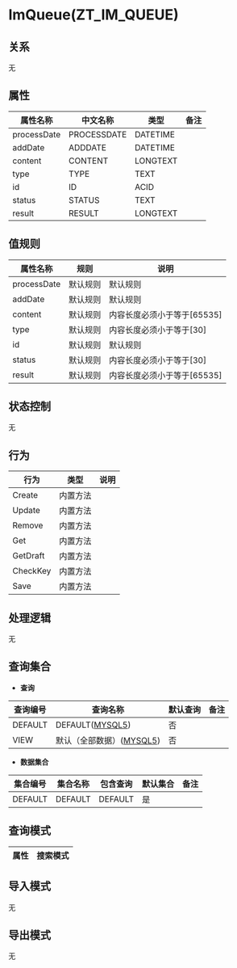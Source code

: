 # ImQueue(ZT_IM_QUEUE)

  

## 关系
无

## 属性

| 属性名称        |    中文名称    | 类型     |  备注  |
| --------   |------------| -----   |  -------- | 
|processDate|PROCESSDATE|DATETIME|&nbsp;|
|addDate|ADDDATE|DATETIME|&nbsp;|
|content|CONTENT|LONGTEXT|&nbsp;|
|type|TYPE|TEXT|&nbsp;|
|id|ID|ACID|&nbsp;|
|status|STATUS|TEXT|&nbsp;|
|result|RESULT|LONGTEXT|&nbsp;|

## 值规则
| 属性名称    | 规则    |  说明  |
| --------   |------------| ----- | 
|processDate|默认规则|默认规则|
|addDate|默认规则|默认规则|
|content|默认规则|内容长度必须小于等于[65535]|
|type|默认规则|内容长度必须小于等于[30]|
|id|默认规则|默认规则|
|status|默认规则|内容长度必须小于等于[30]|
|result|默认规则|内容长度必须小于等于[65535]|

## 状态控制

无


## 行为
| 行为    | 类型    |  说明  |
| --------   |------------| ----- | 
|Create|内置方法|&nbsp;|
|Update|内置方法|&nbsp;|
|Remove|内置方法|&nbsp;|
|Get|内置方法|&nbsp;|
|GetDraft|内置方法|&nbsp;|
|CheckKey|内置方法|&nbsp;|
|Save|内置方法|&nbsp;|

## 处理逻辑
无

## 查询集合

* **查询**

| 查询编号 | 查询名称       | 默认查询 |   备注|
| --------  | --------   | --------   | ----- |
|DEFAULT|DEFAULT([MYSQL5](../../appendix/query_MYSQL5.md#ImQueue_Default))|否|&nbsp;|
|VIEW|默认（全部数据）([MYSQL5](../../appendix/query_MYSQL5.md#ImQueue_View))|否|&nbsp;|

* **数据集合**

| 集合编号 | 集合名称   |  包含查询  | 默认集合 |   备注|
| --------  | --------   | -------- | --------   | ----- |
|DEFAULT|DEFAULT|DEFAULT|是|&nbsp;|

## 查询模式
| 属性      |    搜索模式     |
| --------   |------------|

## 导入模式
无


## 导出模式
无
